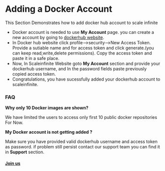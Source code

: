 # Adding a Docker Account

This Section Demonstrates how to add docker hub account to scale infinite

* &#x20;Docker account is needed to use **My Account** page. you can create a new account by going to [dockerhub website](https://hub.docker.com/).
* &#x20;In Docker hub website click profile-->security-->New Access Token. Provide a sutiable name and for access token and click generate.(you can keep read,write,delete permissions). Copy the access token and paste it in a safe place.
* &#x20;Now, In Scaleinfinite Website goto **My Account** section and provide your dockerhub username, and In the password fields paste previously copied access token.
* &#x20;Congratulations, you have sucessfully added your dockerhub account to scaleinfinite.

### FAQ

**Why only 10 Docker images are shown?**

We have limited the users to access only first 10 public docker repositories For Now.

**My Docker account is not getting added ?**

Make sure you have provided valid dockerhub username and access token as password. if problem still persist contact our support team you can find it in **Support** section.

#### [Join us](https://app.slack.com/client/T04QS32JX6E/C04QKEWE146)&#x20;
